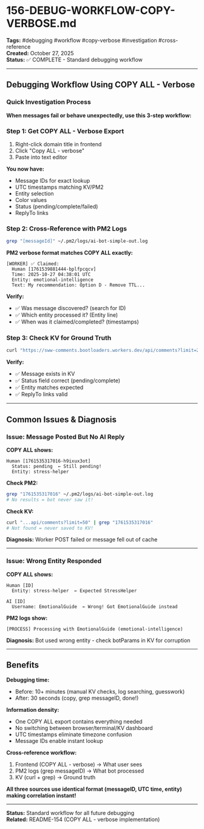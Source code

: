 # 156-DEBUG-WORKFLOW-COPY-VERBOSE.md

**Tags:** #debugging #workflow #copy-verbose #investigation #cross-reference  
**Created:** October 27, 2025  
**Status:** ✅ COMPLETE - Standard debugging workflow

---

## Debugging Workflow Using COPY ALL - Verbose

### Quick Investigation Process

**When messages fail or behave unexpectedly, use this 3-step workflow:**

### Step 1: Get COPY ALL - Verbose Export

1. Right-click domain title in frontend
2. Click "Copy ALL - verbose"
3. Paste into text editor

**You now have:**
- Message IDs for exact lookup
- UTC timestamps matching KV/PM2
- Entity selection
- Color values
- Status (pending/complete/failed)
- ReplyTo links

### Step 2: Cross-Reference with PM2 Logs

```bash
grep "[messageId]" ~/.pm2/logs/ai-bot-simple-out.log
```

**PM2 verbose format matches COPY ALL exactly:**
```
[WORKER] ✅ Claimed:
  Human [1761539881444-bplfpcqcv]
  Time: 2025-10-27 04:38:01 UTC
  Entity: emotional-intelligence
  Text: My recommendation: Option D - Remove TTL...
```

**Verify:**
- ✅ Was message discovered? (search for ID)
- ✅ Which entity processed it? (Entity line)
- ✅ When was it claimed/completed? (timestamps)

### Step 3: Check KV for Ground Truth

```bash
curl "https://sww-comments.bootloaders.workers.dev/api/comments?limit=20" | grep [messageId]
```

**Verify:**
- ✅ Message exists in KV
- ✅ Status field correct (pending/complete)
- ✅ Entity matches expected
- ✅ ReplyTo links valid

---

## Common Issues & Diagnosis

### Issue: Message Posted But No AI Reply

**COPY ALL shows:**
```
Human [1761535317016-h9ixux3ot]
  Status: pending  ← Still pending!
  Entity: stress-helper
```

**Check PM2:**
```bash
grep "1761535317016" ~/.pm2/logs/ai-bot-simple-out.log
# No results = bot never saw it!
```

**Check KV:**
```bash
curl "...api/comments?limit=50" | grep "1761535317016"
# Not found = never saved to KV!
```

**Diagnosis:** Worker POST failed or message fell out of cache

---

### Issue: Wrong Entity Responded

**COPY ALL shows:**
```
Human [ID]
  Entity: stress-helper  ← Expected StressHelper

AI [ID]  
  Username: EmotionalGuide  ← Wrong! Got EmotionalGuide instead
```

**PM2 logs show:**
```
[PROCESS] Processing with EmotionalGuide (emotional-intelligence)
```

**Diagnosis:** Bot used wrong entity - check botParams in KV for corruption

---

## Benefits

**Debugging time:**
- Before: 10+ minutes (manual KV checks, log searching, guesswork)
- After: 30 seconds (copy, grep messageID, done!)

**Information density:**
- One COPY ALL export contains everything needed
- No switching between browser/terminal/KV dashboard
- UTC timestamps eliminate timezone confusion
- Message IDs enable instant lookup

**Cross-reference workflow:**
1. Frontend (COPY ALL - verbose) → What user sees
2. PM2 logs (grep messageID) → What bot processed
3. KV (curl + grep) → Ground truth

**All three sources use identical format (messageID, UTC time, entity) making correlation instant!**

---

**Status:** Standard workflow for all future debugging  
**Related:** README-154 (COPY ALL - verbose implementation)


